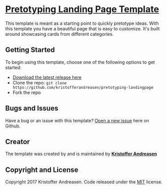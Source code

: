 # [Pretotyping Landing Page Template](https://kristofferandreasen.github.io/pretotyping-landingpage/)

This template is meant as a starting point to quickly pretotype ideas. With this template you have a beautiful page that is easy to customize.
It's built around showcasing cards from different categories.

## Getting Started

To begin using this template, choose one of the following options to get started:
* [Download the latest release here](https://github.com/kristofferandreasen/pretotyping-landingpage/archive/master.zip)
* Clone the repo: `git clone https://github.com/kristofferandreasen/pretotyping-landingpage`
* Fork the repo

## Bugs and Issues

Have a bug or an issue with this template? [Open a new issue](https://github.com/kristofferandreasen/pretotyping-landingpage/issues) here on Github.

## Creator

The template was created by and is maintained by **[Kristoffer Andreasen](https://medium.com/@kristoffer_andreasen)**

## Copyright and License

Copyright 2017 Kristoffer Andreasen. Code released under the [MIT](https://github.com/kristofferandreasen/pretotyping-landingpage/blob/master/LICENSE) license.